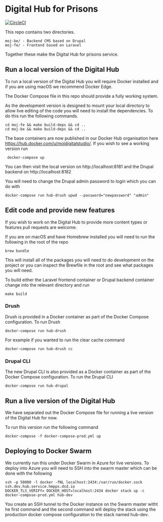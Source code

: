 Digital Hub for Prisons
========================

[![CircleCI](https://circleci.com/gh/ministryofjustice/digital-hub/tree/master.svg?style=svg)](https://circleci.com/gh/ministryofjustice/digital-hub/tree/master)

This repo contains two directories.

    moj-be/ - Backend CMS based on Drupal
    moj-fe/ - Frontend based on Laravel

Together these make the Digital Hub for prisons service.

Run a local version of the Digital Hub
--------------------------------------

To run a local version of the Digital Hub you will require Docker installed and if you are using macOS we recommend Docker Edge.

The Docker Compose file in this repo should provide a fully working system.

As the development version is designed to mount your local directory to allow live editing of the code you will need to install the dependencies. To do this run the following commands.

    cd moj-fe && make build-deps && cd ..
    cd moj-be && make build-deps && cd ..

The base containers are now published in our Docker Hub organisation here https://hub.docker.com/u/mojdigitalstudio/. If you wish to see a working version run

     docker-compose up

You can then visit the local version on http://localhost:8181 and the Drupal backend on http://localhost:8182

You will need to change the Drupal admin password to login which you can do with

    docker-compose run hub-drush upwd --password="newpassword" "admin"

Edit code and provide new features
----------------------------------

If you wish to work on the Digital Hub to provide more content types or features pull requests are welcome.

If you are on macOS and have Homebrew installed you will need to run the following in the root of the repo

    brew bundle

This will install all of the packages you will need to do development on the project or you can inspect the Brewfile in the root and see what packages you will need.

To build either the Laravel frontend container or Drupal backend container change into the relevant directory and run

    make build

### Drush

Drush is provided in a Docker container as part of the Docker Compose configuration. To run Drush

    docker-compose run hub-drush

For example if you wanted to run the clear cache command

    docker-compose run hub-drush cc

### Drupal CLI

The new Drupal CLI is also provided as a Docker container as part of the Docker Compose configuration. To run the Drupal CLI

    docker-compose run hub-drupal


Run a live version of the Digital Hub
-------------------------------------

We have separated out the Docker Compose file for running a live version of the Digital Hub for now.

To run this version run the following command

    docker-compose -f docker-compose-prod.yml up

Deploying to Docker Swarm
-------------------------

We currently run this under Docker Swarm in Azure for live versions. To deploy into Azure you will need to SSH into the swarm master which can be done with the following

    ssh -p 50000 -l docker -fNL localhost:2434:/var/run/docker.sock ssh.dev.hub.service.hmpps.dsd.io
    DOCKER_TLS_VERIFY= DOCKER_HOST=localhost:2434 docker stack up -c docker-compose-prod.yml hub-dev

You create an SSH tunnel to the Docker instance on the Swarm master witht he first command and the second command will deploy the stack using the production docker compose configuration to the stack named hub-dev.
